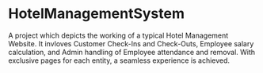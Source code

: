 # HotelManagementSystem
A project which depicts the working of a typical Hotel Management Website. It invloves Customer Check-Ins and Check-Outs, Employee salary calculation, and Admin handling of Employee attendance and removal. With exclusive pages for each entity, a seamless experience is achieved.
